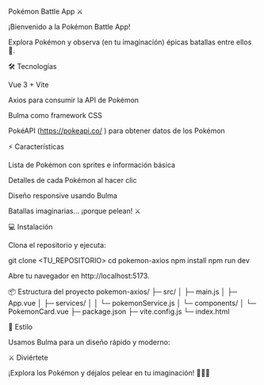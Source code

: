 Pokémon Battle App ⚔️






¡Bienvenido a la Pokémon Battle App!

Explora Pokémon y observa (en tu imaginación) épicas batallas entre ellos 🥊.

🛠 Tecnologías

Vue 3 + Vite

Axios para consumir la API de Pokémon

Bulma como framework CSS

PokéAPI (https://pokeapi.co/
) para obtener datos de los Pokémon

⚡ Características

Lista de Pokémon con sprites e información básica

Detalles de cada Pokémon al hacer clic

Diseño responsive usando Bulma

Batallas imaginarias… ¡porque pelean! ⚔️

💻 Instalación

Clona el repositorio y ejecuta:

git clone <TU_REPOSITORIO>
cd pokemon-axios
npm install
npm run dev


Abre tu navegador en http://localhost:5173.

📦 Estructura del proyecto
pokemon-axios/
├─ src/
│  ├─ main.js
│  ├─ App.vue
│  ├─ services/
│  │  └─ pokemonService.js
│  └─ components/
│     └─ PokemonCard.vue
├─ package.json
├─ vite.config.js
└─ index.html

🎨 Estilo

Usamos Bulma para un diseño rápido y moderno:

<link
  rel="stylesheet"
  href="https://cdn.jsdelivr.net/npm/bulma@0.9.4/css/bulma.min.css"
/>

⚔️ Diviértete

¡Explora los Pokémon y déjalos pelear en tu imaginación! 🐱‍👤🔥

